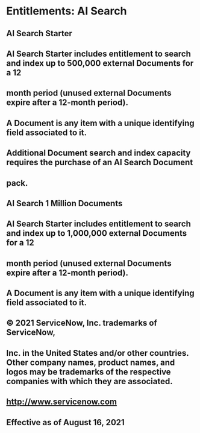 # Entitlements: AI Search

## AI Search Starter

## AI Search Starter includes entitlement to search and index up to 500,000 external Documents for a 12

## month period (unused external Documents expire after a 12-month period).

## A Document is any item with a unique identifying field associated to it.

## Additional Document search and index capacity requires the purchase of an AI Search Document

## pack.

## AI Search 1 Million Documents

## AI Search Starter includes entitlement to search and index up to 1,000,000 external Documents for a 12

## month period (unused external Documents expire after a 12-month period).

## A Document is any item with a unique identifying field associated to it.

## © 2021 ServiceNow, Inc. trademarks of ServiceNow,

## Inc. in the United States and/or other countries. Other company names, product names, and logos may be trademarks of the respective companies with which they are associated.

## http://www.servicenow.com

## Effective as of August 16, 2021


